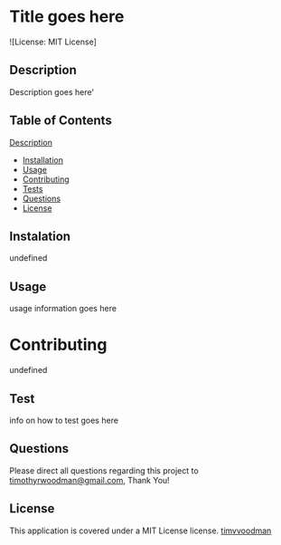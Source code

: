 # Title goes here
![License: MIT License]
## Description
Description goes here'
## Table of Contents
[Description](#Description)  
* [Installation](#Installation)  
* [Usage](#Usage)  
* [Contributing](#Contributing)  
* [Tests](#Tests)  
* [Questions](#Questions)  
* [License](#License)
## Instalation
undefined 
## Usage
usage information goes here 
# Contributing
undefined
## Test
info on how to test goes here
## Questions
Please direct all questions regarding this project to timothyrwoodman@gmail.com, Thank You!
## License 
This application is covered under a MIT License license.
[timvvoodman](https://github.com/undefined)
